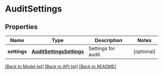 # AuditSettings

## Properties
Name | Type | Description | Notes
------------ | ------------- | ------------- | -------------
**settings** | [**AuditSettingsSettings**](AuditSettingsSettings.md) | Settings for audit. | [optional] 

[[Back to Model list]](../README.md#documentation-for-models) [[Back to API list]](../README.md#documentation-for-api-endpoints) [[Back to README]](../README.md)


